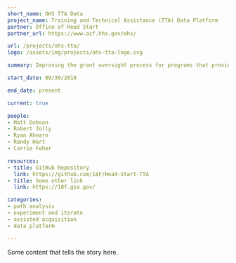 ```yaml
---
short_name: OHS TTA Data
project_name: Training and Technical Assistance (TTA) Data Platform
partner: Office of Head Start
partner_url: https://www.acf.hhs.gov/ohs/

url: /projects/ohs-tta/
logo: /assets/img/projects/ohs-tta-logo.svg

summary: Improving the grant oversight process for programs that provide training and technical assistance across Head Start and Early Head Start programs

start_date: 09/30/2019

end_date: present

current: true

people:
- Matt Dobson
- Robert Jolly
- Ryan Ahearn
- Randy Hart
- Carrie Feher

resources:
- title: GitHub Repository
  link: https://github.com/18F/Head-Start-TTA
- title: Some other link
  link: https://18f.gsa.gov/

categories:
- path analysis
- experiment and iterate
- assisted acquisition
- data platform

---
```


Some content that tells the story here.